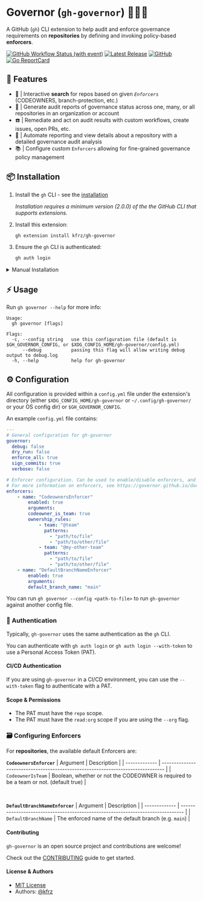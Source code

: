 # Governor (`gh-governor`) 🕵🏻‍♂️

 A GitHub (`gh`) CLI extension to help audit and enforce governance requirements on **repositories** by defining and invoking policy-based **enforcers**.

<a href="https://github.com/kfrz/gh-governor/actions"><img alt="GitHub Workflow Status (with event)" src="https://img.shields.io/github/actions/workflow/status/kfrz/gh-governor/release.yml?event=push&style=flat-square"></a>
<a href="https://github.com/kfrz/gh-governor/releases"><img src="https://img.shields.io/github/release/kfrz/gh-governor.svg" alt="Latest Release"></a>
<a href="./LICENSE.txt"><img alt="GitHub" src="https://img.shields.io/github/license/kfrz/gh-governor"></a>
<a href="https://goreportcard.com/report/github.com/kfrz/gh-governor"><img alt="Go ReportCard" src="https://goreportcard.com/badge/github.com/kfrz/gh-governor"></a>

## 🔋 Features

* 🧐 | Interactive **search** for repos based on given *`Enforcers`* (CODEOWNERS, branch-protection, etc.)
* 📝 | Generate audit reports of governance status across one, many, or all repositories in an organization or account
* ☎️  | Remediate and act on audit results with custom workflows, create issues, open PRs, etc.
* 🔭 | Automate reporting and view details about a repository with a detailed governance audit analysis
* 📚 | Configure custom `Enforcers` allowing for fine-grained governance policy management

## 📦 Installation

1. Install the `gh` CLI - see the [installation](https://github.com/cli/cli#installation)

   *Installation requires a minimum version (2.0.0) of the the GitHub CLI that supports extensions.*

2. Install this extension:

   ```sh
   gh extension install kfrz/gh-governor
   ```

3. Ensure the `gh` CLI is authenticated:

    ```sh
    gh auth login
    ```

<details>
   <summary>Manual Installation</summary>

1. Clone the repo:

   ```sh
   # git
   git clone https://github.com/kfrz/gh-governor

   # GitHub CLI
   gh repo clone kfrz/gh-governor
   ```

2. `cd` into the repo directory:

   ```sh
   cd gh-governor
   ```

3. Install the extension:

   ```sh
   gh extension install .
   ```

 </details>

## ⚡️ Usage

Run `gh governor --help` for more info:

```
Usage:
  gh governor [flags]

Flags:
  -c, --config string   use this configuration file (default is $GH_GOVERNOR_CONFIG, or $XDG_CONFIG_HOME/gh-governor/config.yml)
      --debug           passing this flag will allow writing debug output to debug.log
  -h, --help            help for gh-governor
```

## ⚙️ Configuration

All configuration is provided within a `config.yml` file under the extension's directory (either `$XDG_CONFIG_HOME/gh-governor` or `~/.config/gh-governor/` or your OS config dir) or `$GH_GOVERNOR_CONFIG`.

An example `config.yml` file contains:

```yml
---
# General configuration for gh-governor
governor:
  debug: false
  dry_run: false
  enforce_all: true
  sign_commits: true
  verbose: false

# Enforcer configuration. Can be used to enable/disable enforcers, and configure their arguments.
# For more information on enforcers, see https://governor.github.io/docs/enforcers
enforcers:
    - name: "CodeownersEnforcer"
        enabled: true
        arguments:
        codeowner_is_team: true
        ownership_rules:
            - team: "@team"
              patterns:
                - "path/to/file"
                - "path/to/other/file"
            - team: "@my-other-team"
              patterns:
                - "path/to/file"
                - "path/to/other/file"
    - name: "DefaultBranchNameEnforcer"
        enabled: true
        arguments:
        default_branch_name: "main"
```

You can run `gh governor --config <path-to-file>` to run `gh-governor` against another config file.

### 🔐 Authentication

Typically, `gh-governor` uses the same authentication as the `gh` CLI. 

You can authenticate with `gh auth login` or `gh auth login --with-token` to use a Personal Access Token (PAT).


#### CI/CD Authentication

If you are using `gh-governor` in a CI/CD environment, you can use the `--with-token` flag to authenticate with a PAT.

#### Scope & Permissions

* The PAT must have the `repo` scope.
* The PAT must have the `read:org` scope if you are using the `--org` flag.

### 🗃 Configuring Enforcers

For **repositories**, the available default Enforcers are:

**`CodeownersEnforcer`**
| Argument      | Description                                                                     |
| ------------- | ------------------------------------------------------------------------------- |
| `CodeownerIsTeam`    | Boolean, whether or not the CODEOWNER is required to be a team or not. (default true) |

<br />

**`DefaultBranchNameEnforcer`**
| Argument      | Description                                                                     |
| ------------- | ------------------------------------------------------------------------------- |
| `DefaultBranchName` | The enforced name of the default branch (e.g. `main`)                     |

#### Contributing

`gh-governor` is an open source project and contributions are welcome!

Check out the [CONTRIBUTING](./CONTRIBUTING.md) guide to get started.

#### License & Authors

* [MIT License](./LICENSE)
* Authors: <a href="https://github.com/kfrz"> @kfrz </a>

